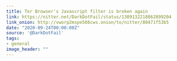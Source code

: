 ```yaml
---
title: Tor Browser's Javascript filter is broken again
link: https://nitter.net/DarkDotFail/status/1309132218862899204
link_onion: http://vworp2mspe566cws.onion/to/nitter/80471f53b5
date: "2020-09-24T00:00:00Z"
source: '@DarkDotFail'
tags:
- general
image_header: ""
---
```


